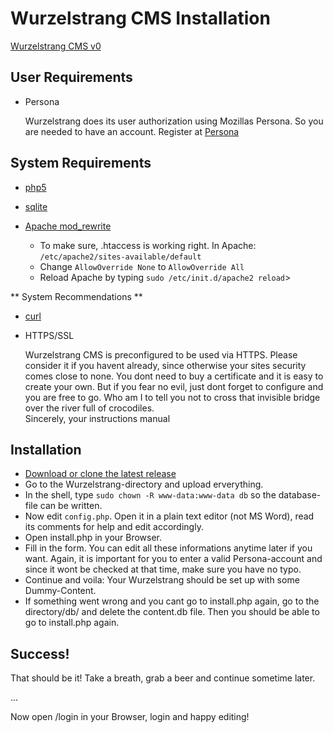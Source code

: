 # Wurzelstrang CMS Installation

[Wurzelstrang CMS v0](https://bitbucket.org/LordNiko/1pagecms)

## User Requirements

* Persona

    Wurzelstrang does its user authorization using Mozillas Persona. So you are needed to have an account. Register at [Persona](https://login.persona.org)


## System Requirements

* [php5](http://php.net/)
* [sqlite](https://sqlite.org/)
* [Apache mod_rewrite](http://httpd.apache.org/docs/2.2/mod/mod_rewrite.html)
        
    * To make sure, .htaccess is working right. In Apache: `/etc/apache2/sites-available/default`
    * Change `AllowOverride None` to `AllowOverride All`
    * Reload Apache by typing `sudo /etc/init.d/apache2 reload`>

** System Recommendations **

* [curl](http://curl.haxx.se/)
* HTTPS/SSL
  
    Wurzelstrang CMS is preconfigured to be used via HTTPS. Please consider it if you havent already, since otherwise your sites security comes close to none. You dont need to buy a certificate and it is easy to create your own. But if you fear no evil, just dont forget to configure and you are free to go. Who am I to tell you not to cross that invisible bridge over the river full of crocodiles.  
    Sincerely, your instructions manual


## Installation

* [Download or clone the latest release](https://bitbucket.org/LordNiko/wurzelstrang/)
* Go to the Wurzelstrang-directory and upload erverything.
* In the shell, type `sudo chown -R www-data:www-data db` so the database-file can be written.
* Now edit `config.php`. Open it in a plain text editor (not MS Word), read its comments for help and edit accordingly.
* Open install.php in your Browser.
* Fill in the form. You can edit all these informations anytime later if you want. Again, it is important for you to enter a valid Persona-account and since it wont be checked at that time, make sure you have no typo.  
* Continue and voila: Your Wurzelstrang should be set up with some Dummy-Content.
* If something went wrong and you cant go to install.php again, go to the directory/db/ and delete the content.db file. Then you should be able to go to install.php again.


## Success!

That should be it! 
Take a breath, grab a beer and continue sometime later.  

...  
  
Now open /login in your Browser, login and happy editing!
